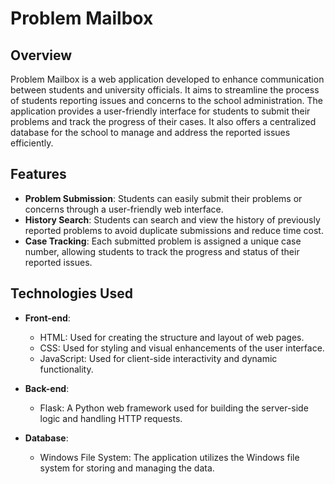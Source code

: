 # Problem Mailbox

## Overview

Problem Mailbox is a web application developed to enhance communication between students and university officials. It aims to streamline the process of students reporting issues and concerns to the school administration. The application provides a user-friendly interface for students to submit their problems and track the progress of their cases. It also offers a centralized database for the school to manage and address the reported issues efficiently.

## Features

- **Problem Submission**: Students can easily submit their problems or concerns through a user-friendly web interface.
- **History Search**: Students can search and view the history of previously reported problems to avoid duplicate submissions and reduce time cost.
- **Case Tracking**: Each submitted problem is assigned a unique case number, allowing students to track the progress and status of their reported issues.

## Technologies Used

- **Front-end**:
  - HTML: Used for creating the structure and layout of web pages.
  - CSS: Used for styling and visual enhancements of the user interface.
  - JavaScript: Used for client-side interactivity and dynamic functionality.

- **Back-end**:
  - Flask: A Python web framework used for building the server-side logic and handling HTTP requests.

- **Database**:
  - Windows File System: The application utilizes the Windows file system for storing and managing the data.
